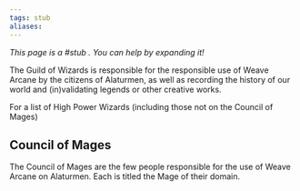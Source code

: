```yaml
---
tags: stub
aliases:
---
```


*This page is a #stub . You can help by expanding it!*

The Guild of Wizards is responsible for the responsible use of Weave Arcane by the citizens of Alaturmen, as well as recording the history of our world and (in)validating legends or other creative works. 

For a list of High Power Wizards (including those not on the Council of Mages)

## Council of Mages
The Council of Mages are the few people responsible for the use of Weave Arcane on Alaturmen. Each is titled the Mage of their domain.
